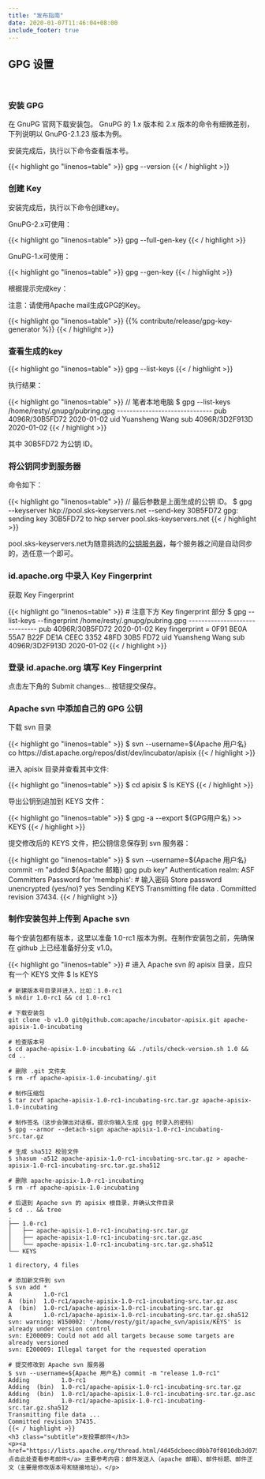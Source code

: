 ```yaml
---
title: "发布指南"
date: 2020-01-07T11:46:04+08:00
include_footer: true
---
```


<div class="release-guide">
  <section>
    <h2 class="title">GPG 设置</h2>
    <br />
    <h3 class="subtitle">安装 GPG</h3>
    <p>在 GnuPG 官网下载安装包。 GnuPG 的 1.x 版本和 2.x 版本的命令有细微差别，下列说明以 GnuPG-2.1.23 版本为例。</p>
    <p>安装完成后，执行以下命令查看版本号。</p>
    {{< highlight go "linenos=table" >}}
    gpg --version
    {{< / highlight >}}
    <h3 class="subtitle">创建 Key</h3>
    <p>安装完成后，执行以下命令创建key。</p>
    <p>GnuPG-2.x可使用：</p>
    {{< highlight go "linenos=table" >}}
    gpg --full-gen-key
    {{< / highlight >}}
    <p>GnuPG-1.x可使用：</p>
    {{< highlight go "linenos=table" >}}
    gpg --gen-key
    {{< / highlight >}}
    <p>根据提示完成key：</p>
    <p class="warning">注意：请使用Apache mail生成GPG的Key。</p>
    {{< highlight go "linenos=table" >}}
    {{% contribute/release/gpg-key-generator %}}
    {{< / highlight >}}
    <h3 class="subtitle">查看生成的key</h3>
    {{< highlight go "linenos=table" >}}
    gpg --list-keys
    {{< / highlight >}}
    <p>执行结果：</p>
    {{< highlight go "linenos=table" >}}
    // 笔者本地电脑
    $ gpg --list-keys
    /home/resty/.gnupg/pubring.gpg
    ------------------------------
    pub   4096R/30B5FD72 2020-01-02      
    uid   Yuansheng Wang <membphis@apache.org>
    sub   4096R/3D2F913D 2020-01-02
    {{< / highlight >}}
    <p>其中 30B5FD72 为公钥 ID。</p>
    <h3 class="subtitle">将公钥同步到服务器</h3>
    <p>命令如下：</p>
    {{< highlight go "linenos=table" >}}
    // 最后参数是上面生成的公钥 ID。
    $ gpg --keyserver hkp://pool.sks-keyservers.net --send-key 30B5FD72
    gpg: sending key 30B5FD72 to hkp server pool.sks-keyservers.net
    {{< / highlight >}}
    <p>pool.sks-keyservers.net为随意挑选的<a href="https://sks-keyservers.net/status/" target="_blank">公钥服务器</a>，每个服务器之间是自动同步的，选任意一个即可。</p>
    <h3 class="subtitle">id.apache.org 中录入 Key Fingerprint</h3>
    <p>获取 Key Fingerprint</p>
    {{< highlight go "linenos=table" >}}
    # 注意下方 Key fingerprint 部分
    $ gpg --list-keys --fingerprint
    /home/resty/.gnupg/pubring.gpg
    ------------------------------
    pub   4096R/30B5FD72 2020-01-02
          Key fingerprint = 0F91 BE0A 55A7 B22F DE1A  CEEC 3352 48FD 30B5 FD72
    uid                  Yuansheng Wang <membphis@apache.org>
    sub   4096R/3D2F913D 2020-01-02
    {{< / highlight >}}
    <h3 class="subtitle">登录 id.apache.org 填写 Key Fingerprint</h3>
    <p>点击左下角的 Submit changes... 按钮提交保存。</p>
    <h3 class="subtitle">Apache svn 中添加自己的 GPG 公钥</h3>
    <p>下载 svn 目录</p>
    {{< highlight go "linenos=table" >}}
    $ svn --username=${Apache 用户名} co https://dist.apache.org/repos/dist/dev/incubator/apisix
    {{< / highlight >}}
    <p>进入 apisix 目录并查看其中文件:</p>
    {{< highlight go "linenos=table" >}}
    $ cd apisix 
    $ ls
    KEYS
    {{< / highlight >}}
    <p>导出公钥到追加到 KEYS 文件：</p>
    {{< highlight go "linenos=table" >}}
    $ gpg -a --export ${GPG用户名}  >> KEYS
    {{< / highlight >}}
    <p>提交修改后的 KEYS 文件，把公钥信息保存到 svn 服务器：</p>
    {{< highlight go "linenos=table" >}}
    $ svn --username=${Apache 用户名} commit -m "added ${Apache 邮箱} gpg pub key"
    Authentication realm: <https://dist.apache.org:443> ASF Committers
    Password for 'membphis': # 输入密码
    Store password unencrypted (yes/no)? yes
    Sending        KEYS
    Transmitting file data .
    Committed revision 37434.
    {{< / highlight >}}
    <h3 class="subtitle">制作安装包并上传到 Apache svn</h3>
    <p>每个安装包都有版本，这里以准备 1.0-rc1 版本为例。在制作安装包之前，先确保在 github 上已经准备好分支 v1.0。</p>
    {{< highlight go "linenos=table" >}}
    # 进入 Apache svn 的 apisix 目录，应只有一个 KEYS 文件
    $ ls
    KEYS

    # 新建版本号目录并进入，比如：1.0-rc1
    $ mkdir 1.0-rc1 && cd 1.0-rc1 

    # 下载安装包
    git clone -b v1.0 git@github.com:apache/incubator-apisix.git apache-apisix-1.0-incubating

    # 检查版本号
    $ cd apache-apisix-1.0-incubating && ./utils/check-version.sh 1.0 && cd ..

    # 删除 .git 文件夹
    $ rm -rf apache-apisix-1.0-incubating/.git

    # 制作压缩包
    $ tar zcvf apache-apisix-1.0-rc1-incubating-src.tar.gz apache-apisix-1.0-incubating

    # 制作签名（这步会弹出对话框，提示你输入生成 gpg 时录入的密码）
    $ gpg --armor --detach-sign apache-apisix-1.0-rc1-incubating-src.tar.gz

    # 生成 sha512 校验文件
    $ shasum -a512 apache-apisix-1.0-rc1-incubating-src.tar.gz > apache-apisix-1.0-rc1-incubating-src.tar.gz.sha512

    # 删除 apache-apisix-1.0-rc1-incubating
    $ rm -rf apache-apisix-1.0-incubating

    # 后退到 Apache svn 的 apisix 根目录，并确认文件目录
    $ cd .. && tree
    .
    ├── 1.0-rc1
    │   ├── apache-apisix-1.0-rc1-incubating-src.tar.gz
    │   ├── apache-apisix-1.0-rc1-incubating-src.tar.gz.asc
    │   └── apache-apisix-1.0-rc1-incubating-src.tar.gz.sha512
    └── KEYS

    1 directory, 4 files

    # 添加新文件到 svn
    $ svn add *
    A         1.0-rc1
    A  (bin)  1.0-rc1/apache-apisix-1.0-rc1-incubating-src.tar.gz.asc
    A  (bin)  1.0-rc1/apache-apisix-1.0-rc1-incubating-src.tar.gz
    A         1.0-rc1/apache-apisix-1.0-rc1-incubating-src.tar.gz.sha512
    svn: warning: W150002: '/home/resty/git/apache_svn/apisix/KEYS' is already under version control
    svn: E200009: Could not add all targets because some targets are already versioned
    svn: E200009: Illegal target for the requested operation

    # 提交修改到 Apache svn 服务器
    $ svn --username=${Apache 用户名} commit -m "release 1.0-rc1"
    Adding         1.0-rc1
    Adding  (bin)  1.0-rc1/apache-apisix-1.0-rc1-incubating-src.tar.gz
    Adding  (bin)  1.0-rc1/apache-apisix-1.0-rc1-incubating-src.tar.gz.asc
    Adding         1.0-rc1/apache-apisix-1.0-rc1-incubating-src.tar.gz.sha512
    Transmitting file data ...
    Committed revision 37435.
    {{< / highlight >}}
    <h3 class="subtitle">发投票邮件</h3>
    <p><a href="https://lists.apache.org/thread.html/4d45dcbeecd0bb70f8010db3d075a5624817a5783beee66f392ae5e0%40%3Cdev.apisix.apache.org%3E">点击此处查看参考邮件</a> 主要参考内容：邮件发送人（apache 邮箱）、邮件标题、邮件正文（主要是修改版本号和链接地址）。</p>
  </section>
</div>